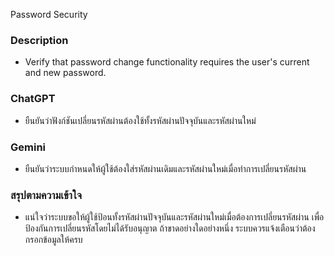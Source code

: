 Password Security

<h3>Description</h3>

- Verify that password change functionality requires the user's 
current and new password.

<h3>ChatGPT</h3>

- ยืนยันว่าฟังก์ชันเปลี่ยนรหัสผ่านต้องใช้ทั้งรหัสผ่านปัจจุบันและรหัสผ่านใหม่

<h3>Gemini</h3>

- ยืนยันว่าระบบกำหนดให้ผู้ใช้ต้องใส่รหัสผ่านเดิมและรหัสผ่านใหม่เมื่อทำการเปลี่ยนรหัสผ่าน

<h3>สรุปตามความเข้าใจ</h3>

- แน่ใจว่าระบบขอให้ผู้ใช้ป้อนทั้งรหัสผ่านปัจจุบันและรหัสผ่านใหม่เมื่อต้องการเปลี่ยนรหัสผ่าน เพื่อป้องกันการเปลี่ยนรหัสโดยไม่ได้รับอนุญาต ถ้าขาดอย่างใดอย่างหนึ่ง ระบบควรแจ้งเตือนว่าต้องกรอกข้อมูลให้ครบ
